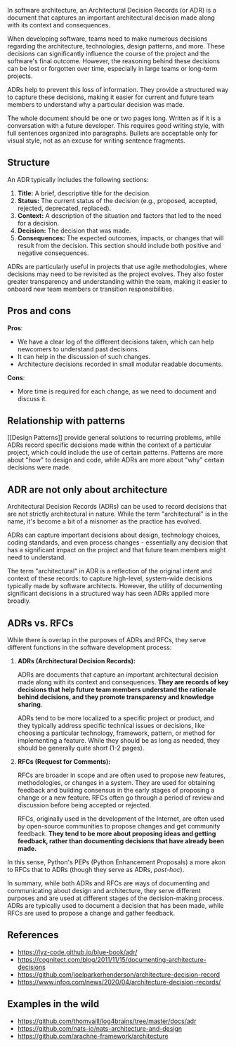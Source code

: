 In software architecture, an Architectural Decision Records (or ADR) is a document that captures an important architectural decision made along with its context and consequences.

When developing software, teams need to make numerous decisions regarding the architecture, technologies, design patterns, and more. These decisions can significantly influence the course of the project and the software's final outcome. However, the reasoning behind these decisions can be lost or forgotten over time, especially in large teams or long-term projects.

ADRs help to prevent this loss of information. They provide a structured way to capture these decisions, making it easier for current and future team members to understand why a particular decision was made.

The whole document should be one or two pages long. Written as if it is a conversation with a future developer. This requires good writing style, with full sentences organized into paragraphs. Bullets are acceptable only for visual style, not as an excuse for writing sentence fragments.

## Structure

An ADR typically includes the following sections:

1.  **Title:** A brief, descriptive title for the decision.
2.  **Status:** The current status of the decision (e.g., proposed, accepted, rejected, deprecated, replaced).
3.  **Context:** A description of the situation and factors that led to the need for a decision.
4.  **Decision:** The decision that was made.
5.  **Consequences:** The expected outcomes, impacts, or changes that will result from the decision. This section should include both positive and negative consequences.

ADRs are particularly useful in projects that use agile methodologies, where decisions may need to be revisited as the project evolves. They also foster greater transparency and understanding within the team, making it easier to onboard new team members or transition responsibilities.

## Pros and cons

**Pros**:

-   We have a clear log of the different decisions taken, which can help newcomers to understand past decisions.
-   It can help in the discussion of such changes.
-   Architecture decisions recorded in small modular readable documents.

**Cons**:

-   More time is required for each change, as we need to document and discuss it.


## Relationship with patterns

[[Design Patterns]] provide general solutions to recurring problems, while ADRs record specific decisions made within the context of a particular project, which could include the use of certain patterns. Patterns are more about "how" to design and code, while ADRs are more about "why" certain decisions were made.

## ADR are not only about architecture

Architectural Decision Records (ADRs) can be used to record decisions that are not strictly architectural in nature. While the term "architectural" is in the name, it's become a bit of a misnomer as the practice has evolved.

ADRs can capture important decisions about design, technology choices, coding standards, and even process changes - essentially any decision that has a significant impact on the project and that future team members might need to understand.

The term "architectural" in ADR is a reflection of the original intent and context of these records: to capture high-level, system-wide decisions typically made by software architects. However, the utility of documenting significant decisions in a structured way has seen ADRs applied more broadly.

## ADRs vs. RFCs

While there is overlap in the purposes of ADRs and RFCs, they serve different functions in the software development process:

1.  **ADRs (Architectural Decision Records):**

    ADRs are documents that capture an important architectural decision made along with its context and consequences. **They are records of key decisions that help future team members understand the rationale behind decisions, and they promote transparency and knowledge sharing**.

    ADRs tend to be more localized to a specific project or product, and they typically address specific technical issues or decisions, like choosing a particular technology, framework, pattern, or method for implementing a feature. While they should be as long as needed, they should be generally quite short (1-2 pages).

2.  **RFCs (Request for Comments):**

    RFCs are broader in scope and are often used to propose new features, methodologies, or changes in a system. They are used for obtaining feedback and building consensus in the early stages of proposing a change or a new feature. RFCs often go through a period of review and discussion before being accepted or rejected.

    RFCs, originally used in the development of the Internet, are often used by open-source communities to propose changes and get community feedback. **They tend to be more about proposing ideas and getting feedback, rather than documenting decisions that have already been made.**

In this sense, Python's PEPs (Python Enhancement Proposals) a more akon to RFCs that to ADRs (though they serve as ADRs, *post-hoc*).

In summary, while both ADRs and RFCs are ways of documenting and communicating about design and architecture, they serve different purposes and are used at different stages of the decision-making process. ADRs are typically used to document a decision that has been made, while RFCs are used to propose a change and gather feedback.

## References

- https://lyz-code.github.io/blue-book/adr/
- https://cognitect.com/blog/2011/11/15/documenting-architecture-decisions
- https://github.com/joelparkerhenderson/architecture-decision-record
- https://www.infoq.com/news/2020/04/architecture-decision-records/

## Examples in the wild

- https://github.com/thomvaill/log4brains/tree/master/docs/adr
- https://github.com/nats-io/nats-architecture-and-design
- https://github.com/arachne-framework/architecture